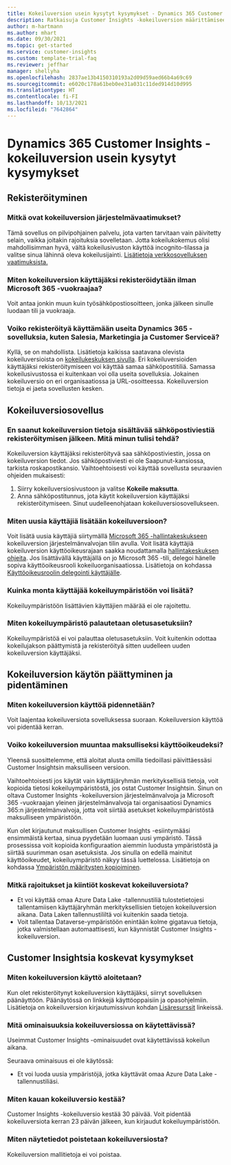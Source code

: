 ```yaml
---
title: Kokeiluversion usein kysytyt kysymykset - Dynamics 365 Customer Insights
description: Ratkaisuja Customer Insights -kokeiluversion määrittämiseen ja hallintaan liittyviin yleisiin kysymyksiin. Tietoja ympäristö- ja sovelluskohtaisten ongelmien ratkaisemisesta.
author: m-hartmann
ms.author: mhart
ms.date: 09/30/2021
ms.topic: get-started
ms.service: customer-insights
ms.custom: template-trial-faq
ms.reviewer: jeffhar
manager: shellyha
ms.openlocfilehash: 2837ae13b4150310193a2d09d59aed66b4a69c69
ms.sourcegitcommit: e6020c178a61beb0ee31a031c11ded914d10d995
ms.translationtype: HT
ms.contentlocale: fi-FI
ms.lasthandoff: 10/13/2021
ms.locfileid: "7642864"
---
```

# <a name="dynamics-365-customer-insights-trial-faq"></a>Dynamics 365 Customer Insights -kokeiluversion usein kysytyt kysymykset

## <a name="sign-up"></a>Rekisteröityminen

### <a name="what-are-the-system-requirements-for-the-trial"></a>Mitkä ovat kokeiluversion järjestelmävaatimukset?

Tämä sovellus on pilvipohjainen palvelu, jota varten tarvitaan vain päivitetty selain, vaikka joitakin rajoituksia sovelletaan. Jotta kokeilukokemus olisi mahdollisimman hyvä, vältä kokeilusivuston käyttöä incognito-tilassa ja valitse sinua lähinnä oleva kokeilusijainti. [Lisätietoja verkkosovelluksen vaatimuksista.](/power-platform/admin/web-application-requirements)

### <a name="how-do-i-sign-up-for-the-trial-without-a-microsoft-365-tenant"></a>Miten kokeiluversion käyttäjäksi rekisteröidytään ilman Microsoft 365 -vuokraajaa?

Voit antaa jonkin muun kuin työsähköpostiosoitteen, jonka jälkeen sinulle luodaan tili ja vuokraaja.

### <a name="can-i-sign-up-for-multiple-dynamics-365-apps-such-as-sales-marketing-and-customer-service"></a>Voiko rekisteröityä käyttämään useita Dynamics 365 -sovelluksia, kuten Salesia, Marketingia ja Customer Serviceä?

Kyllä, se on mahdollista. Lisätietoja kaikissa saatavana olevista kokeiluversioista on [kokeilukeskuksen sivulla](https://dynamics.microsoft.com/dynamics-365-free-trial). Eri kokeiluversioiden käyttäjäksi rekisteröitymiseen voi käyttää samaa sähköpostitiliä. Samassa kokeilusivustossa ei kuitenkaan voi olla useita sovelluksia. Jokainen kokeiluversio on eri organisaatiossa ja URL-osoitteessa. Kokeiluversion tietoja ei jaeta sovellusten kesken.

## <a name="trial-app"></a>Kokeiluversiosovellus

### <a name="i-didnt-receive-the-trial-details-email-after-signing-up-what-should-i-do"></a>En saanut kokeiluversion tietoja sisältävää sähköpostiviestiä rekisteröitymisen jälkeen. Mitä minun tulisi tehdä?

Kokeiluversion käyttäjäksi rekisteröityvä saa sähköpostiviestin, jossa on kokeiluversion tiedot. Jos sähköpostiviesti ei ole Saapunut-kansiossa, tarkista roskapostikansio. Vaihtoehtoisesti voi käyttää sovellusta seuraavien ohjeiden mukaisesti:

1. Siirry kokeiluversiosivustoon ja valitse **Kokeile maksutta**.
1. Anna sähköpostitunnus, jota käytit kokeiluversion käyttäjäksi rekisteröitymiseen. Sinut uudelleenohjataan kokeiluversiosovellukseen.

### <a name="how-do-i-add-more-users-to-a-trial"></a>Miten uusia käyttäjiä lisätään kokeiluversioon?

Voit lisätä uusia käyttäjiä siirtymällä [Microsoft 365 -hallintakeskukseen](https://admin.microsoft.com) kokeiluversion järjestelmänvalvojan tilin avulla. Voit lisätä käyttäjiä kokeiluversion käyttöoikeusrajaan saakka noudattamalla [hallintakeskuksen ohjeita](/microsoft-365/admin/add-users/add-users). Jos lisättävällä käyttäjällä on jo Microsoft 365 -tili, delegoi hänelle sopiva käyttöoikeusrooli kokeiluorganisaatiossa. Lisätietoja on kohdassa [Käyttöoikeusroolin delegointi käyttäjälle](/power-platform/admin/create-users-assign-online-security-roles#assign-a-security-role-to-a-user).

### <a name="how-many-users-can-i-add-to-my-trial-environment"></a>Kuinka monta käyttäjää kokeiluympäristöön voi lisätä?

Kokeiluympäristöön lisättävien käyttäjien määrää ei ole rajoitettu.

### <a name="how-do-i-reset-the-trial-environment"></a>Miten kokeiluympäristö palautetaan oletusasetuksiin?

Kokeiluympäristöä ei voi palauttaa oletusasetuksiin. Voit kuitenkin odottaa kokeilujakson päättymistä ja rekisteröityä sitten uudelleen uuden kokeiluversion käyttäjäksi.

## <a name="trial-expiration-and-extension"></a>Kokeiluversion käytön päättyminen ja pidentäminen

### <a name="how-do-i-extend-the-trial"></a>Miten kokeiluversion käyttöä pidennetään?

Voit laajentaa kokeiluversiota sovelluksessa suoraan. Kokeiluversion käyttöä voi pidentää kerran.

### <a name="can-i-convert-the-trial-to-a-paid-license"></a>Voiko kokeiluversion muuntaa maksulliseksi käyttöoikeudeksi?

Yleensä suosittelemme, että aloitat alusta omilla tiedoillasi päivittäessäsi Customer Insightsin maksulliseen versioon. 

Vaihtoehtoisesti jos käytät vain käyttäjäryhmän merkityksellisiä tietoja, voit kopioida tietosi kokeiluympäristöstä, jos ostat Customer Insightsin. Sinun on oltava Customer Insights -kokeiluversion järjestelmänvalvoja ja Microsoft 365 -vuokraajan yleinen järjestelmänvalvoja tai organisaatiosi Dynamics 365:n järjestelmänvalvoja, jotta voit siirtää asetukset kokeiluympäristöstä maksulliseen ympäristöön. 

Kun olet kirjautunut maksullisen Customer Insights -esiintymääsi ensimmäistä kertaa, sinua pyydetään luomaan uusi ympäristö. Tässä prosessissa voit kopioida konfiguraation aiemmin luodusta ympäristöstä ja siirtää suurimman osan asetuksista. Jos sinulla on edellä mainitut käyttöoikeudet, kokeiluympäristö näkyy tässä luettelossa. Lisätietoja on kohdassa [Ympäristön määritysten kopioiminen](audience-insights/manage-environments.md#copy-the-environment-configuration).

### <a name="what-are-the-trial-limits-and-quotas"></a>Mitkä rajoitukset ja kiintiöt koskevat kokeiluversiota?

- Et voi käyttää omaa Azure Data Lake -tallennustiliä tulostetietojesi tallentamiisen käyttäjäryhmän merkityksellisien tietojen kokeiluversion aikana. Data Laken tallennustililtä voi kuitenkin saada tietoja.
- Voit tallentaa Dataverse-ympäristöön enintään kolme gigatavua tietoja, jotka valmistellaan automaattisesti, kun käynnistät Customer Insights -kokeiluversion.

## <a name="customer-insights-specific-questions"></a>Customer Insightsia koskevat kysymykset

### <a name="how-do-i-start-using-the-trial"></a>Miten kokeiluversion käyttö aloitetaan?

Kun olet rekisteröitynyt kokeiluversion käyttäjäksi, siirryt sovelluksen päänäyttöön. Päänäytössä on linkkejä käyttöoppaisiin ja opasohjelmiin. Lisätietoja on kokeiluversion kirjautumissivun kohdan [Lisäresurssit](trial-signup.md#additional-resources) linkeissä.

### <a name="what-features-are-available-in-the-trial"></a>Mitä ominaisuuksia kokeiluversiossa on käytettävissä?

Useimmat Customer Insights -ominaisuudet ovat käytettävissä kokeilun aikana.

Seuraava ominaisuus ei ole käytössä: 
- Et voi luoda uusia ympäristöjä, jotka käyttävät omaa Azure Data Lake -tallennustiliäsi.

### <a name="how-long-does-the-trial-last"></a>Miten kauan kokeiluversio kestää?

Customer Insights -kokeiluversio kestää 30 päivää. Voit pidentää kokeiluversiota kerran 23 päivän jälkeen, kun kirjaudut kokeiluympäristöön.

### <a name="how-do-i-remove-sample-data-from-the-trial"></a>Miten näytetiedot poistetaan kokeiluversiosta?

Kokeiluversion mallitietoja ei voi poistaa.
